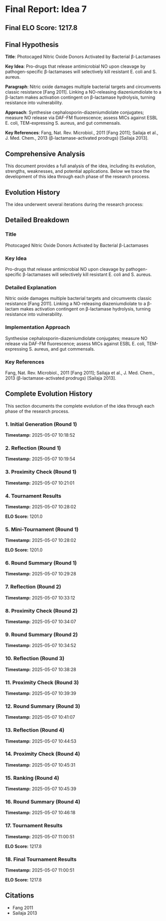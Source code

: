 # Final Report: Idea 7

## Final ELO Score: 1217.8

## Final Hypothesis

**Title**: Photocaged Nitric Oxide Donors Activated by Bacterial β-Lactamases

**Key Idea**: Pro-drugs that release antimicrobial NO upon cleavage by pathogen-specific β-lactamases will selectively kill resistant E. coli and S. aureus.

**Paragraph**: Nitric oxide damages multiple bacterial targets and circumvents classic resistance [Fang 2011]. Linking a NO-releasing diazeniumdiolate to a β-lactam makes activation contingent on β-lactamase hydrolysis, turning resistance into vulnerability.

**Approach**: Synthesise cephalosporin-diazeniumdiolate conjugates; measure NO release via DAF-FM fluorescence; assess MICs against ESBL E. coli, TEM-expressing S. aureus, and gut commensals.

**Key References**: Fang, Nat. Rev. Microbiol., 2011 [Fang 2011]; Sailaja et al., J. Med. Chem., 2013 (β-lactamase-activated prodrugs) [Sailaja 2013].

## Comprehensive Analysis

This document provides a full analysis of the idea, including its evolution, strengths, weaknesses, and potential applications. Below we trace the development of this idea through each phase of the research process.

## Evolution History

The idea underwent several iterations during the research process:

## Detailed Breakdown

### Title

Photocaged Nitric Oxide Donors Activated by Bacterial β-Lactamases

### Key Idea

Pro-drugs that release antimicrobial NO upon cleavage by pathogen-specific β-lactamases will selectively kill resistant E. coli and S. aureus.

### Detailed Explanation

Nitric oxide damages multiple bacterial targets and circumvents classic resistance [Fang 2011]. Linking a NO-releasing diazeniumdiolate to a β-lactam makes activation contingent on β-lactamase hydrolysis, turning resistance into vulnerability.

### Implementation Approach

Synthesise cephalosporin-diazeniumdiolate conjugates; measure NO release via DAF-FM fluorescence; assess MICs against ESBL E. coli, TEM-expressing S. aureus, and gut commensals.

### Key References

Fang, Nat. Rev. Microbiol., 2011 [Fang 2011]; Sailaja et al., J. Med. Chem., 2013 (β-lactamase-activated prodrugs) [Sailaja 2013].

## Complete Evolution History

This section documents the complete evolution of the idea through each phase of the research process.

### 1. Initial Generation (Round 1)
**Timestamp:** 2025-05-07 10:18:52



### 2. Reflection (Round 1)
**Timestamp:** 2025-05-07 10:19:54



### 3. Proximity Check (Round 1)
**Timestamp:** 2025-05-07 10:21:01



### 4. Tournament Results
**Timestamp:** 2025-05-07 10:28:02

**ELO Score:** 1201.0



### 5. Mini-Tournament (Round 1)
**Timestamp:** 2025-05-07 10:28:02

**ELO Score:** 1201.0



### 6. Round Summary (Round 1)
**Timestamp:** 2025-05-07 10:29:28



### 7. Reflection (Round 2)
**Timestamp:** 2025-05-07 10:33:12



### 8. Proximity Check (Round 2)
**Timestamp:** 2025-05-07 10:34:07



### 9. Round Summary (Round 2)
**Timestamp:** 2025-05-07 10:34:52



### 10. Reflection (Round 3)
**Timestamp:** 2025-05-07 10:38:28



### 11. Proximity Check (Round 3)
**Timestamp:** 2025-05-07 10:39:39



### 12. Round Summary (Round 3)
**Timestamp:** 2025-05-07 10:41:07



### 13. Reflection (Round 4)
**Timestamp:** 2025-05-07 10:44:53



### 14. Proximity Check (Round 4)
**Timestamp:** 2025-05-07 10:45:31



### 15. Ranking (Round 4)
**Timestamp:** 2025-05-07 10:45:39



### 16. Round Summary (Round 4)
**Timestamp:** 2025-05-07 10:46:18



### 17. Tournament Results
**Timestamp:** 2025-05-07 11:00:51

**ELO Score:** 1217.8



### 18. Final Tournament Results
**Timestamp:** 2025-05-07 11:00:51

**ELO Score:** 1217.8



## Citations

- Fang 2011
- Sailaja 2013
